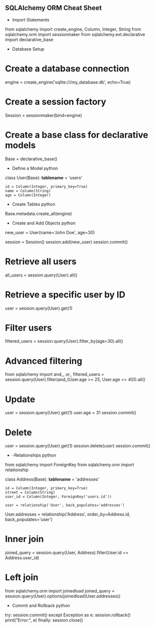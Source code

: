 ## SQLAlchemy ORM Cheat Sheet
- Import Statements

from sqlalchemy import create_engine, Column, Integer, String
from sqlalchemy.orm import sessionmaker
from sqlalchemy.ext.declarative import declarative_base

- Database Setup


# Create a database connection
engine = create_engine('sqlite:///my_database.db', echo=True)

# Create a session factory
Session = sessionmaker(bind=engine)

# Create a base class for declarative models
Base = declarative_base()

- Define a Model
python

class User(Base):
    __tablename__ = 'users'

    id = Column(Integer, primary_key=True)
    name = Column(String)
    age = Column(Integer)

- Create Tables
python

Base.metadata.create_all(engine)

- Create and Add Objects
python

new_user = User(name='John Doe', age=30)

session = Session()
session.add(new_user)
session.commit()

# Retrieve all users
all_users = session.query(User).all()

# Retrieve a specific user by ID
user = session.query(User).get(1)

# Filter users
filtered_users = session.query(User).filter_by(age=30).all()

# Advanced filtering
from sqlalchemy import and_, or_
filtered_users = session.query(User).filter(and_(User.age >= 25, User.age <= 40)).all()

# Update
user = session.query(User).get(1)
user.age = 31
session.commit()

# Delete
user = session.query(User).get(1)
session.delete(user)
session.commit()

- -Relationships
python

from sqlalchemy import ForeignKey
from sqlalchemy.orm import relationship

class Address(Base):
    __tablename__ = 'addresses'

    id = Column(Integer, primary_key=True)
    street = Column(String)
    user_id = Column(Integer, ForeignKey('users.id'))
    
    user = relationship('User', back_populates='addresses')

User.addresses = relationship('Address', order_by=Address.id, back_populates='user')

# Inner join
joined_query = session.query(User, Address).filter(User.id == Address.user_id)

# Left join
from sqlalchemy.orm import joinedload
joined_query = session.query(User).options(joinedload(User.addresses))

- Commit and Rollback
python

try:
    session.commit()
except Exception as e:
    session.rollback()
    print("Error:", e)
finally:
    session.close()
